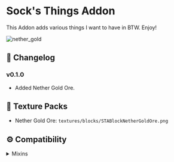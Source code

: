 # Sock's Things Addon

This Addon adds various things I want to have in BTW. Enjoy!

![nether_gold](https://imgur.com/SKOPkWe.png)
## 📜 Changelog
### v0.1.0
* Added Nether Gold Ore.

## 🎨 Texture Packs
* Nether Gold Ore: `textures/blocks/STABlockNetherGoldOre.png`

## ⚙ Compatibility
<details>
  <summary>Mixins</summary>

* ChunkProviderHell
* NetherrackBlock
</details>
